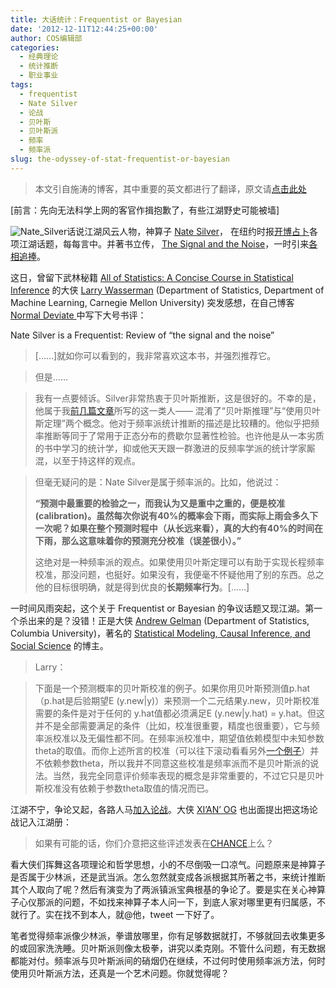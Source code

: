 ```yaml
---
title: 大话统计：Frequentist or Bayesian
date: '2012-12-11T12:44:25+00:00'
author: COS编辑部
categories:
  - 经典理论
  - 统计推断
  - 职业事业
tags:
  - frequentist
  - Nate Silver
  - 论战
  - 贝叶斯
  - 贝叶斯派
  - 频率
  - 频率派
slug: the-odyssey-of-stat-frequentist-or-bayesian
---
```


> 本文引自施涛的博客，其中重要的英文都进行了翻译，原文请<a href="http://blog.cos.name/taoshi/2012/12/07/frequentist-or-bayesian/" target="_blank">点击此处</a>

[前言：先向无法科学上网的客官作揖抱歉了，有些江湖野史可能被墙]

![](https://cos.name/wp-content/uploads/2012/12/Nate_Silver.png "Nate_Silver")话说江湖风云人物，神算子 <a href="http://en.wikipedia.org/wiki/Nate_Silver" target="_blank">Nate Silver</a>， 在纽约时报<a href="http://fivethirtyeight.blogs.nytimes.com/" target="_blank">开博占卜</a>各项江湖话题，每每言中。并著书立传， <a href="http://www.us.penguingroup.com/static/pages/features/the_signal_and_the_noise.html" target="_blank">The Signal and the Noise</a>，一时引来<a href="https://cos.name/2012/11/the-rise-of-data-scientists/" target="_blank">各相追捧</a>。

这日，曾留下武林秘籍 <a href="http://www.amazon.com/All-Statistics-Statistical-Inference-Springer/dp/0387402721/" target="_blank">All of Statistics: A Concise Course in Statistical Inference</a> 的大侠 <a href="http://www.stat.cmu.edu/~larry/" target="_blank">Larry Wasserman</a> (Department of Statistics, Department of Machine Learning, Carnegie Mellon University) 突发感想，在自己博客 <a href="http://normaldeviate.wordpress.com/" target="_blank">Normal Deviate </a>中写下大号书评：
  
Nate Silver is a Frequentist: Review of “the signal and the noise”

> [&#8230;&#8230;]就如你可以看到的，我非常喜欢这本书，并强烈推荐它。
  
> 但是&#8230;&#8230;
  
> 我有一点要倾诉。Silver非常热衷于贝叶斯推断，这是很好的。不幸的是，他属于我<a href="http://normaldeviate.wordpress.com/2012/11/17/what-is-bayesianfrequentist-inference/" target="_blank">前几篇文章</a>所写的这一类人—— 混淆了“贝叶斯推理”与“使用贝叶斯定理”两个概念。他对于频率派统计推断的描述是比较糟的。他似乎把频率推断等同于了常用于正态分布的费歇尔显著性检验。也许他是从一本劣质的书中学习的统计学，抑或他天天跟一群激进的反频率学派的统计学家厮混，以至于持这样的观点。
  
> <!--more-->
> 
> 
  
> 但毫无疑问的是：Nate Silver是属于频率派的。比如，他说过：
> 
> **“预测中最重要的检验之一，而我认为又是重中之重的，便是校准(calibration)。虽然每次你说有40%的概率会下雨，而实际上雨会多久下一次呢？如果在整个预测时程中（从长远来看），真的大约有40%的时间在下雨，那么这意味着你的预测充分校准（误差很小）。”**
> 
> 这绝对是一种频率派的观点。如果使用贝叶斯定理可以有助于实现长程频率校准，那没问题，也挺好。如果没有，我便毫不怀疑他用了别的东西。总之他的目标很明确，就是得到优良的**长期频率行为**。[&#8230;&#8230;]

一时间风雨突起，这个关于 Frequentist or Bayesian 的争议话题又现江湖。第一个杀出来的是？没错！正是大侠 <a href="http://andrewgelman.com/" target="_blank">Andrew Gelman</a> (Department of Statistics, Columbia University)，著名的 <a href="http://andrewgelman.com/" target="_blank">Statistical Modeling, Causal Inference, and Social Science</a> 的博主。

> Larry：
  
> 下面是一个预测概率的贝叶斯校准的例子。如果你用贝叶斯预测值p.hat（p.hat是后验期望E (y.new|y)）来预测一个二元结果y.new，贝叶斯校准需要的条件是对于任何的 y.hat值都必须满足E (y.new|y.hat) = y.hat。但这并不是全部需要满足的条件（比如，校准很重要，精度也很重要），它与频率派校准以及无偏性都不同。在频率派校准中，期望值依赖模型中未知参数theta的取值。而你上述所言的校准（可以往下滚动看看另外<a href="http://andrewgelman.com/2010/11/some_thoughts_o_8/" target="_blank">一个例子</a>）并不依赖参数theta，所以我并不同意这些校准是频率派而不是贝叶斯派的说法。当然，我完全同意评价频率表现的概念是非常重要的，不过它只是贝叶斯校准没有依赖于参数theta取值的情况而已。

江湖不宁，争论又起，各路人马<a href="http://normaldeviate.wordpress.com/2012/12/04/nate-silver-is-a-frequentist-review-of-the-signal-and-the-noise/#comments" target="_blank">加入论战</a>。大侠 <a href="http://xianblog.wordpress.com/" target="_blank">XI’AN’ OG</a> 也出面提出把这场论战记入江湖册：

> 如果有可能的话，你们介意把这些评述发表在<a href="http://chance.amstat.org/" target="_blank">CHANCE</a>上么？

看大侠们挥舞这各项理论和哲学思想，小的不尽倒吸一口凉气。问题原来是神算子是否属于少林派，还是武当派。怎么忽然就变成各派根据其所著之书，来统计推断其个人取向了呢？然后有演变为了两派镇派宝典根基的争论了。要是实在关心神算子心仪那派的问题，不如找来神算子本人问一下，到底人家对哪里更有归属感，不就行了。实在找不到本人，就@他，tweet 一下好了。

笔者觉得频率派像少林派，拳谱放哪里，你有足够数据就打，不够就回去收集更多的或回家洗洗睡。贝叶斯派则像太极拳，讲究以柔克刚。不管什么问题，有无数据都能对付。频率派与贝叶斯派间的硝烟仍在继续，不过何时使用频率派方法，何时使用贝叶斯派方法，还真是一个艺术问题。你就觉得呢？
